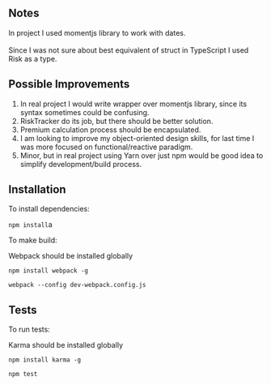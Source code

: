 ## Notes

In project I used momentjs library to work with dates.</br></br>
Since I was not sure about best equivalent of struct in TypeScript I used Risk as a type.

## Possible Improvements
1. In real project I would write wrapper over momentjs library, since its syntax sometimes could be confusing.
2. RiskTracker do its job, but there should be better solution.
3. Premium calculation process should be encapsulated.
4. I am looking to improve my object-oriented design skills, for last time I was more focused on functional/reactive paradigm.
5. Minor, but in real project using Yarn over just npm would be good idea to simplify development/build process.

## Installation

To install dependencies:

```npm install```a

To make build:

Webpack should be installed globally

```npm install webpack -g```

```webpack --config dev-webpack.config.js```

## Tests

To run tests:

Karma should be installed globally

```npm install karma -g```

```npm test```
